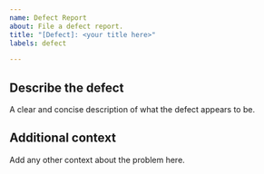 ```yaml
---
name: Defect Report
about: File a defect report.
title: "[Defect]: <your title here>"
labels: defect

---
```


<!-- 
THank you for taking the time to file a report.  
-->

## Describe the defect

A clear and concise description of what the defect appears to be.

## Additional context

Add any other context about the problem here.
